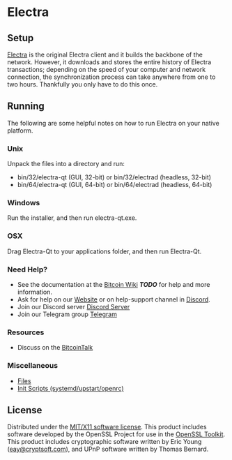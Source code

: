 Electra
=====================

Setup
---------------------
[Electra](https://www.electraproject.org/electra-wallets/) is the original Electra client and it builds the backbone of the network. However, it downloads and stores the entire history of Electra transactions; depending on the speed of your computer and network connection, the synchronization process can take anywhere from one to two hours. Thankfully you only have to do this once.

Running
---------------------
The following are some helpful notes on how to run Electra on your native platform.

### Unix

Unpack the files into a directory and run:

- bin/32/electra-qt (GUI, 32-bit) or bin/32/electrad (headless, 32-bit)
- bin/64/electra-qt (GUI, 64-bit) or bin/64/electrad (headless, 64-bit)

### Windows

Run the installer, and then run electra-qt.exe.

### OSX

Drag Electra-Qt to your applications folder, and then run Electra-Qt.

### Need Help?

* See the documentation at the [Bitcoin Wiki](https://en.bitcoin.it/wiki/Main_Page) ***TODO***
for help and more information.
* Ask for help on our [Website](https://www.electraproject.org/help-support/) or on help-support channel in [Discord](http://discordapp.com/invite/B8F7Jdv).
* Join our Discord server [Discord Server](http://discordapp.com/invite/B8F7Jdv)
* Join our Telegram group [Telegram](http://t.me/Electracoin )

### Resources

* Discuss on the [BitcoinTalk](https://bitcointalk.org/index.php?topic=1848351.0)

### Miscellaneous

- [Files](files.md)
- [Init Scripts (systemd/upstart/openrc)](init.md)

License
---------------------
Distributed under the [MIT/X11 software license](http://www.opensource.org/licenses/mit-license.php).
This product includes software developed by the OpenSSL Project for use in the [OpenSSL Toolkit](https://www.openssl.org/). This product includes
cryptographic software written by Eric Young ([eay@cryptsoft.com](mailto:eay@cryptsoft.com)), and UPnP software written by Thomas Bernard.
